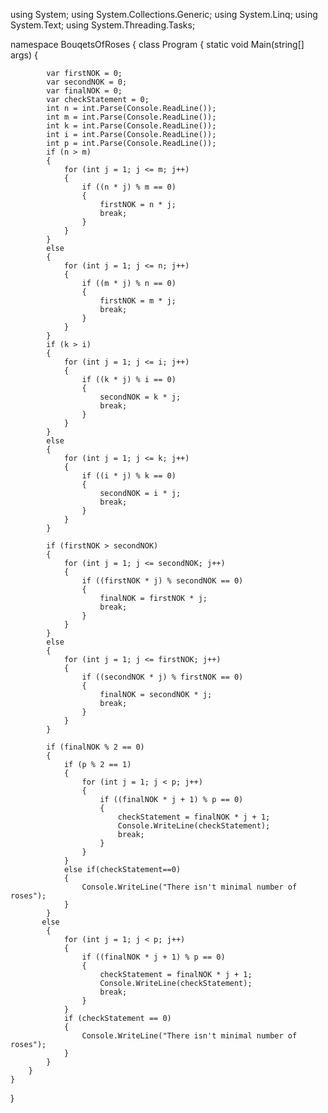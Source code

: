 
using System;
using System.Collections.Generic;
using System.Linq;
using System.Text;
using System.Threading.Tasks;

namespace BouqetsOfRoses
{
    class Program
    {
        static void Main(string[] args)
        {
            
            var firstNOK = 0;
            var secondNOK = 0;
            var finalNOK = 0;
            var checkStatement = 0;
            int n = int.Parse(Console.ReadLine());
            int m = int.Parse(Console.ReadLine());
            int k = int.Parse(Console.ReadLine());
            int i = int.Parse(Console.ReadLine());
            int p = int.Parse(Console.ReadLine());
            if (n > m)
            {
                for (int j = 1; j <= m; j++)
                {
                    if ((n * j) % m == 0)
                    {
                        firstNOK = n * j;
                        break;
                    }
                }
            }
            else
            {
                for (int j = 1; j <= n; j++)
                {
                    if ((m * j) % n == 0)
                    {
                        firstNOK = m * j;
                        break;
                    }
                }
            }
            if (k > i)
            {
                for (int j = 1; j <= i; j++)
                {
                    if ((k * j) % i == 0)
                    {
                        secondNOK = k * j;
                        break;
                    }
                }
            }
            else
            {
                for (int j = 1; j <= k; j++)
                {
                    if ((i * j) % k == 0)
                    {
                        secondNOK = i * j;
                        break;
                    }
                }
            }
           
            if (firstNOK > secondNOK)
            {
                for (int j = 1; j <= secondNOK; j++)
                {
                    if ((firstNOK * j) % secondNOK == 0)
                    {
                        finalNOK = firstNOK * j;
                        break;
                    }
                }
            }
            else
            {
                for (int j = 1; j <= firstNOK; j++)
                {
                    if ((secondNOK * j) % firstNOK == 0)
                    {
                        finalNOK = secondNOK * j;
                        break;
                    }
                }
            }

            if (finalNOK % 2 == 0)
            {
                if (p % 2 == 1)
                {
                    for (int j = 1; j < p; j++)
                    {
                        if ((finalNOK * j + 1) % p == 0)
                        {
                            checkStatement = finalNOK * j + 1;
                            Console.WriteLine(checkStatement);
                            break;
                        }
                    }
                }
                else if(checkStatement==0)
                {
                    Console.WriteLine("There isn't minimal number of roses");
                }
            }
           else
            {
                for (int j = 1; j < p; j++)
                {
                    if ((finalNOK * j + 1) % p == 0)
                    {
                        checkStatement = finalNOK * j + 1;
                        Console.WriteLine(checkStatement);
                        break;
                    }
                }
                if (checkStatement == 0)
                {
                    Console.WriteLine("There isn't minimal number of roses");
                }
            }
        }
    }
}
